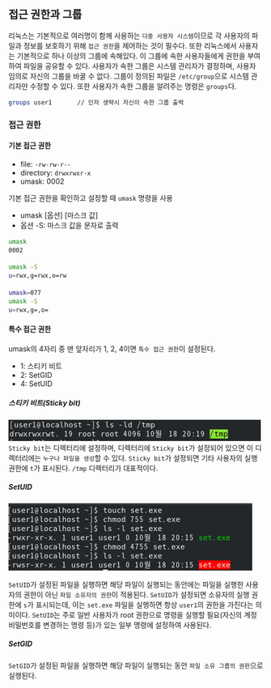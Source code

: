 
## 접근 권한과 그룹
리눅스는 기본적으로 여러명이 함께 사용하는 `다중 사용자 시스템`이므로 각 사용자의 파일과 정보를 보호하기 위해 `접근 권한`을 제어하는 것이 필수다. 
또한 리눅스에서 사용자는 기본적으로 하나 이상의 그룹에 속해있다. 이 그룹에 속한 사용자들에게 권한을 부여하여 파일을 공유할 수 있다. 사용자가 속한 그룹은 시스템 관리자가 결정하며, 사용자 임의로 자신의 그룹을 바꿀 수 없다. 그룹이 정의된 파일은 `/etc/group`으로 시스템 관리자만 수정할 수 있다. 또한 사용자가 속한 그룹을 알려주는 명령은 `groups`다.
```bash
groups user1       // 인자 생략시 자신이 속한 그룹 출력
```

### 접근 권한

#### 기본 접근 권한
- file: `-rw-rw-r--`
- directory: `drwxrwxr-x`
- umask: 0002

기본 접근 권한을 확인하고 설정할 때 `umask` 명령을 사용
- umask \[옵션\] \[마스크 값\]
- 옵션 -S: 마스크 값을 문자로 출력
```bash
umask
0002

umask -S
u=rwx,g=rwx,o=rw

umask=077
umask -S
u=rwx,g=,o=
```

#### 특수 접근 권한
umask의 4자리 중 맨 앞자리가 1, 2, 4이면 `특수 접근 권한`이 설정된다. 
- 1: 스티키 비트
- 2: SetGID
- 4: SetUID

##### 스티키 비트(Sticky bit)
![](images/linux/stickybit.png)
`Sticky bit`는 디렉터리에 설정하며, 디렉터리에 `Sticky bit`가 설정되어 있으면 이 디렉터리에는 `누구나 파일을 생성`할 수 있다.  `Sticky bit`가 설정되면 기타 사용자의 실행 권한에 `t`가 표시된다. `/tmp` 디렉터리가 대표적이다.

##### SetUID
![](images/linux/setuid.png)

`SetUID`가 설정된 파일을 실행하면 해당 파일이 실행되는 동안에는 파일을 실행한 사용자의 권한이 아닌 `파일 소유자의 권한`이 적용된다. `SetUID`가 설정되면 소유자의 실행 권한에 `s`가 표시되는데, 이는 `set.exe` 파일을 실행하면 항상 `user1`의 권한을 가진다는 의미이다.
`SetUID`는 주로 일반 사용자가 root 권한으로 명령을 실행할 필요(자신의 계정 비밀번호를 변경하는 명령 등)가 있는 일부 명령에 설정하여 사용된다. 

##### SetGID
`SetGID`가 설정된 파일을 실행하면 해당 파일이 실행되는 동안 `파일 소유 그룹의 권한`으로 실행된다.


